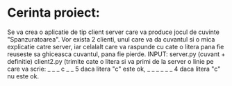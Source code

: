 # Cerinta proiect:
Se va crea o aplicatie de tip client server care va produce jocul de cuvinte "Spanzuratoarea".
Vor exista 2 clienti, unul care va da cuvantul si o mica explicatie catre server, iar celalalt 
care va raspunde cu cate o litera pana fie reuseste sa ghiceasca cuvantul, pana fie pierde.
INPUT:  server.py (cuvant + definitie)
  client2.py (trimite cate o litera si va primi de la server o linie pe care va scrie:
_ _ _ c _ _ 5 daca litera "c" este ok, _ _ _ _ _ _ 4 daca litera "c" nu este ok.

